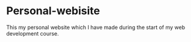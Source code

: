 # Personal-webisite
This my personal website which I have made during the start of my web development course.
